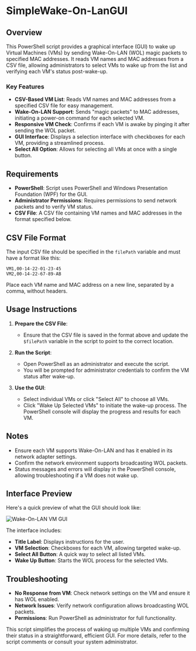 # SimpleWake-On-LanGUI

## Overview

This PowerShell script provides a graphical interface (GUI) to wake up Virtual Machines (VMs) by sending Wake-On-LAN (WOL) magic packets to specified MAC addresses. It reads VM names and MAC addresses from a CSV file, allowing administrators to select VMs to wake up from the list and verifying each VM's status post-wake-up.

### Key Features
- **CSV-Based VM List**: Reads VM names and MAC addresses from a specified CSV file for easy management.
- **Wake-On-LAN Support**: Sends "magic packets" to MAC addresses, initiating a power-on command for each selected VM.
- **Responsive VM Check**: Confirms if each VM is awake by pinging it after sending the WOL packet.
- **GUI Interface**: Displays a selection interface with checkboxes for each VM, providing a streamlined process.
- **Select All Option**: Allows for selecting all VMs at once with a single button.

## Requirements
- **PowerShell**: Script uses PowerShell and Windows Presentation Foundation (WPF) for the GUI.
- **Administrator Permissions**: Requires permissions to send network packets and to verify VM status.
- **CSV File**: A CSV file containing VM names and MAC addresses in the format specified below.

## CSV File Format

The input CSV file should be specified in the `filePath` variable and must have a format like this:

```csv
VM1,00-14-22-01-23-45
VM2,00-14-22-67-89-AB
```

Place each VM name and MAC address on a new line, separated by a comma, without headers.

## Usage Instructions

1. **Prepare the CSV File**:
   - Ensure that the CSV file is saved in the format above and update the `$filePath` variable in the script to point to the correct location.

2. **Run the Script**:
   - Open PowerShell as an administrator and execute the script.
   - You will be prompted for administrator credentials to confirm the VM status after wake-up.

3. **Use the GUI**:
   - Select individual VMs or click "Select All" to choose all VMs.
   - Click "Wake Up Selected VMs" to initiate the wake-up process. The PowerShell console will display the progress and results for each VM.

## Notes

- Ensure each VM supports Wake-On-LAN and has it enabled in its network adapter settings.
- Confirm the network environment supports broadcasting WOL packets.
- Status messages and errors will display in the PowerShell console, allowing troubleshooting if a VM does not wake up.

## Interface Preview

Here's a quick preview of what the GUI should look like:

![Wake-On-LAN VM GUI](images/WakeOnLanVMGui.png)

The interface includes:
- **Title Label**: Displays instructions for the user.
- **VM Selection**: Checkboxes for each VM, allowing targeted wake-up.
- **Select All Button**: A quick way to select all listed VMs.
- **Wake Up Button**: Starts the WOL process for the selected VMs.

## Troubleshooting

- **No Response from VM**: Check network settings on the VM and ensure it has WOL enabled.
- **Network Issues**: Verify network configuration allows broadcasting WOL packets.
- **Permissions**: Run PowerShell as administrator for full functionality.

This script simplifies the process of waking up multiple VMs and confirming their status in a straightforward, efficient GUI. For more details, refer to the script comments or consult your system administrator.
